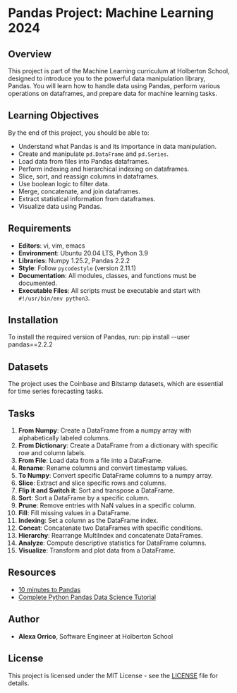 # Pandas Project: Machine Learning 2024

## Overview

This project is part of the Machine Learning curriculum at Holberton School, designed to introduce you to the powerful data manipulation library, Pandas. You will learn how to handle data using Pandas, perform various operations on dataframes, and prepare data for machine learning tasks.

## Learning Objectives

By the end of this project, you should be able to:

- Understand what Pandas is and its importance in data manipulation.
- Create and manipulate `pd.DataFrame` and `pd.Series`.
- Load data from files into Pandas dataframes.
- Perform indexing and hierarchical indexing on dataframes.
- Slice, sort, and reassign columns in dataframes.
- Use boolean logic to filter data.
- Merge, concatenate, and join dataframes.
- Extract statistical information from dataframes.
- Visualize data using Pandas.

## Requirements

- **Editors**: vi, vim, emacs
- **Environment**: Ubuntu 20.04 LTS, Python 3.9
- **Libraries**: Numpy 1.25.2, Pandas 2.2.2
- **Style**: Follow `pycodestyle` (version 2.11.1)
- **Documentation**: All modules, classes, and functions must be documented.
- **Executable Files**: All scripts must be executable and start with `#!/usr/bin/env python3`.

## Installation

To install the required version of Pandas, run:
pip install --user pandas==2.2.2


## Datasets

The project uses the Coinbase and Bitstamp datasets, which are essential for time series forecasting tasks.

## Tasks

1. **From Numpy**: Create a DataFrame from a numpy array with alphabetically labeled columns.
2. **From Dictionary**: Create a DataFrame from a dictionary with specific row and column labels.
3. **From File**: Load data from a file into a DataFrame.
4. **Rename**: Rename columns and convert timestamp values.
5. **To Numpy**: Convert specific DataFrame columns to a numpy array.
6. **Slice**: Extract and slice specific rows and columns.
7. **Flip it and Switch it**: Sort and transpose a DataFrame.
8. **Sort**: Sort a DataFrame by a specific column.
9. **Prune**: Remove entries with NaN values in a specific column.
10. **Fill**: Fill missing values in a DataFrame.
11. **Indexing**: Set a column as the DataFrame index.
12. **Concat**: Concatenate two DataFrames with specific conditions.
13. **Hierarchy**: Rearrange MultiIndex and concatenate DataFrames.
14. **Analyze**: Compute descriptive statistics for DataFrame columns.
15. **Visualize**: Transform and plot data from a DataFrame.

## Resources

- [10 minutes to Pandas](https://pandas.pydata.org/pandas-docs/stable/user_guide/10min.html)
- [Complete Python Pandas Data Science Tutorial](https://www.youtube.com/watch?v=vmEHCJofslg)

## Author

- **Alexa Orrico**, Software Engineer at Holberton School

## License

This project is licensed under the MIT License - see the [LICENSE](LICENSE) file for details.
